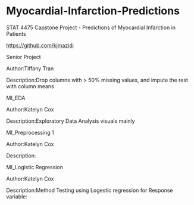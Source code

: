# Myocardial-Infarction-Predictions
STAT 4475 Capstone Project - Predictions of Myocardial Infarction in Patients


https://github.com/kjmazidi

Senior Project

Author:Tiffany Tran

Description:Drop columns with > 50% missing values, and impute the rest with column means

MI_EDA

Author:Katelyn Cox

Description:Exploratory Data Analysis visuals mainly

MI_Preprocessing 1

Author:Katelyn Cox

Description:

MI_Logistic Regression

Author:Katelyn Cox

Description:Method Testing using Logestic regression for Response variable:
